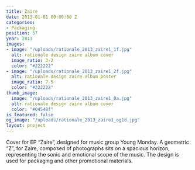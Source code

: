 ```yaml
---
title: Zaire
date: 2013-01-01 00:00:00 Z
categories:
- Packaging
position: 57
year: 2013
images:
- image: "/uploads/rationale_2013_zaire1_1f.jpg"
  alt: rationale design zaire album cover
  image_ratio: 3-2
  color: "#222222"
- image: "/uploads/rationale_2013_zaire1_2f.jpg"
  alt: rationale design zaire album poster
  image_ratio: 7-5
  color: "#222222"
thumb_image:
  image: "/uploads/rationale_2013_zaire1_0a.jpg"
  alt: rationale design zaire album cover
  color: "#04548f"
is_featured: false
og_image: "/uploads/rationale_2013_zaire1_og1d.jpg"
layout: project
---
```


Cover for EP “Zaire”, designed for music group Young Monday. A geometric “Z”, for Zaire, composed of photographs sits on a spacious horizon, representing the sonic and emotional scope of the music. The design is used for packaging and other promotional materials.